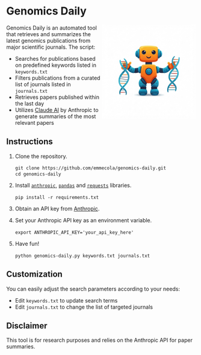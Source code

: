 # Genomics Daily

<img src="genomics-daily.jpeg" alt="Genomics Daily logo generated by Google Gemini" width="250" align="right">

Genomics Daily is an automated tool that retrieves and summarizes the latest genomics publications from major scientific journals. The script:
- Searches for publications based on predefined keywords listed in `keywords.txt`
- Filters publications from a curated list of journals listed in `journals.txt`
- Retrieves papers published within the last day
- Utilizes [Claude AI](https://claude.ai) by Anthropic to generate summaries of the most relevant papers

## Instructions

1. Clone the repository.

    ```
    git clone https://github.com/emmecola/genomics-daily.git
    cd genomics-daily
    ```
2. Install [`anthropic`](https://pypi.org/project/anthropic/), [`pandas`](https://pypi.org/project/pandas/) and [`requests`](https://pypi.org/project/requests/) libraries.

    ```pip install -r requirements.txt```

3. Obtain an API key from [Anthropic](https://www.anthropic.com/api).

4. Set your Anthropic API key as an environment variable.

    ```export ANTHROPIC_API_KEY='your_api_key_here'```

5. Have fun!

    ```python genomics-daily.py keywords.txt journals.txt```

## Customization

You can easily adjust the search parameters according to your needs:
- Edit `keywords.txt` to update search terms
- Edit `journals.txt` to change the list of targeted journals

## Disclaimer

This tool is for research purposes and relies on the Anthropic API for paper summaries.

